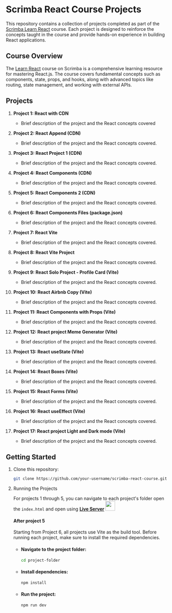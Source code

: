 # Scrimba React Course Projects

This repository contains a collection of projects completed as part of the [Scrimba Learn React](https://scrimba.com/learn/learnreact) course. Each project is designed to reinforce the concepts taught in the course and provide hands-on experience in building React applications.

## Course Overview

The [Learn React](https://scrimba.com/learn/learnreact) course on Scrimba is a comprehensive learning resource for mastering React.js. The course covers fundamental concepts such as components, state, props, and hooks, along with advanced topics like routing, state management, and working with external APIs.

## Projects

1. **Project 1: React with CDN**
    - Brief description of the project and the React concepts covered

2. **Project 2: React Append (CDN)**
    - Brief description of the project and the React concepts covered.

3. **Project 3: React Project 1 (CDN)**
    - Brief description of the project and the React concepts covered.

4. **Project 4: React Components (CDN)**
    - Brief description of the project and the React concepts covered.

5. **Project 5: React Components 2 (CDN)**
    - Brief description of the project and the React concepts covered.

6. **Project 6: React Components Files (package.json)**
    - Brief description of the project and the React concepts covered.

7. **Project 7: React Vite**
    - Brief description of the project and the React concepts covered.

8. **Project 8: React Vite Project**
    - Brief description of the project and the React concepts covered.

9. **Project 9: React Solo Project - Profile Card (Vite)**
    - Brief description of the project and the React concepts covered.

10. **Project 10: React Airbnb Copy (Vite)**
    - Brief description of the project and the React concepts covered.

11. **Project 11: React Components with Props (Vite)**
    - Brief description of the project and the React concepts covered.

12. **Project 12: React project Meme Generator (Vite)**
    - Brief description of the project and the React concepts covered.

13. **Project 13: React useState (Vite)**
    - Brief description of the project and the React concepts covered.

14. **Project 14: React Boxes (Vite)**
    - Brief description of the project and the React concepts covered.

15. **Project 15: React Forms (Vite)**
    - Brief description of the project and the React concepts covered.  

16. **Project 16: React useEffect (Vite)**
    - Brief description of the project and the React concepts covered.    
    
17. **Project 17: React project Light and Dark mode (Vite)**
    - Brief description of the project and the React concepts covered.  
   <!--
    - [Live Demo](link-to-live-demo)
    - [Code](link-to-project-code)
   -->
   <!-- Add more projects as needed -->

## Getting Started

1. Clone this repository:

   ```bash
   git clone https://github.com/your-username/scrimba-react-course.git
   ```

2. Running the Projects

   For projects 1 through 5, you can navigate to each project's folder open the `index.html` and open using **[Live Server](https://github.com/ritwickdey/vscode-live-server-plus-plus)** <img src="https://raw.githubusercontent.com/ritwickdey/vscode-live-server-plus-plus/master/images/vscode-live-server-plus-plus.png" width="30px">

   #### After project 5

   Starting from Project 6, all projects use Vite as the build tool. Before running each project, make sure to install the required dependencies. 
   * #### Navigate to the project folder:

      ```bash
      cd project-folder
      ```
   * #### Install dependencies:
      ```bash
      npm install
      ```
   * #### Run the project:
      ```bash
      npm run dev
      ```